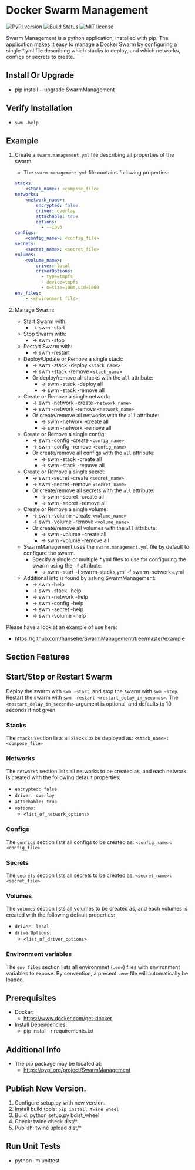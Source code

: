 # Docker Swarm Management

[![PyPI version](https://badge.fury.io/py/SwarmManagement.svg)](https://badge.fury.io/py/SwarmManagement)
[![Build Status](https://travis-ci.com/hansehe/SwarmManagement.svg?branch=master)](https://travis-ci.com/hansehe/SwarmManagement)
[![MIT license](http://img.shields.io/badge/license-MIT-brightgreen.svg)](http://opensource.org/licenses/MIT)

Swarm Management is a python application, installed with pip.
The application makes it easy to manage a Docker Swarm by configuring a single *.yml file describing which stacks to deploy, and which networks, configs or secrets to create.

## Install Or Upgrade
- pip install --upgrade SwarmManagement

## Verify Installation
- `swm -help`

## Example
1. Create a `swarm.management.yml` file describing all properties of the swarm.
    - The `swarm.management.yml` file contains following properties:
    ```yaml
    stacks:
        <stack_name>: <compose_file>
    networks:
        <network_name>: 
            encrypted: false
            driver: overlay
            attachable: true
            options:
              - --ipv6
    configs:
        <config_name>: <config_file>
    secrets:
        <secret_name>: <secret_file>
    volumes:
        <volume_name>:
            driver: local
            driverOptions:
              - type=tmpfs
              - device=tmpfs
              - o=size=100m,uid=1000
    env_files:
        - <environment_file>
    ```

2. Manage Swarm:
    - Start Swarm with:
        - -> swm -start
    - Stop Swarm with:
        - -> swm -stop
    - Restart Swarm with:
        - -> swm -restart
    - Deploy/Update or Remove a single stack:
        - -> swm -stack -deploy `<stack_name>`
        - -> swm -stack -remove `<stack_name>`
        - Or deploy/remove all stacks with the `all` attribute:
            - -> swm -stack -deploy all
            - -> swm -stack -remove all
    - Create or Remove a single network:
        - -> swm -network -create `<network_name>`
        - -> swm -network -remove `<network_name>`
        - Or create/remove all networks with the `all` attribute:
            - -> swm -network -create all
            - -> swm -network -remove all
    - Create or Remove a single config:
        - -> swm -config -create `<config_name>`
        - -> swm -config -remove `<config_name>`
        - Or create/remove all configs with the `all` attribute:
            - -> swm -stack -create all
            - -> swm -stack -remove all
    - Create or Remove a single secret:
        - -> swm -secret -create `<secret_name>`
        - -> swm -secret -remove `<secret_name>`
        - Or create/remove all secrets with the `all` attribute:
            - -> swm -secret -create all
            - -> swm -secret -remove all
    - Create or Remove a single volume:
        - -> swm -volume -create `<volume_name>`
        - -> swm -volume -remove `<volume_name>`
        - Or create/remove all volumes with the `all` attribute:
            - -> swm -volume -create all
            - -> swm -volume -remove all
    - SwarmManagement uses the `swarm.management.yml` file by default to configure the swarm.
        - Specify a single or multiple *.yml files to use for configuring the swarm using the `-f` attribute:
            - -> swm -start -f swarm-stacks.yml -f swarm-networks.yml
    - Additional info is found by asking SwarmManagement:
        - -> swm -help
        - -> swm -stack -help
        - -> swm -network -help
        - -> swm -config -help
        - -> swm -secret -help
        - -> swm -volume -help

Please have a look at an example of use here:
- https://github.com/hansehe/SwarmManagement/tree/master/example

## Section Features

## Start/Stop or Restart Swarm
Deploy the swarm with `swm -start`, and stop the swarm with `swm -stop`.
Restart the swarm with `swm -restart <restart_delay_in_seconds>`. The `<restart_delay_in_seconds>` argument is optional, and defaults to 10 seconds if not given.

### Stacks
The `stacks` section lists all stacks to be deployed as: `<stack_name>: <compose_file>`

### Networks
The `networks` section lists all networks to be created as, and each network is created with the following default properties:
* `encrypted: false`
* `driver: overlay`
* `attachable: true`
* `options:`
    - `<list_of_network_options>`

### Configs
The `configs` section lists all configs to be created as: `<config_name>: <config_file>`

### Secrets
The `secrets` section lists all secrets to be created as: `<secret_name>: <secret_file>`

### Volumes
The `volumes` section lists all volumes to be created as, and each volumes is created with the following default properties:
* `driver: local`
* `driverOptions:`
    - `<list_of_driver_options>`

### Environment variables
The `env_files` section lists all environmnet (`.env`) files with environment variables to expose.
By convention, a present `.env` file will automatically be loaded.

## Prerequisites
- Docker:
    - https://www.docker.com/get-docker
- Install Dependencies:
    - pip install -r requirements.txt

## Additional Info
- The pip package may be located at:
    - https://pypi.org/project/SwarmManagement

## Publish New Version.
1. Configure setup.py with new version.
2. Install build tools: `pip install twine wheel`
3. Build: python setup.py bdist_wheel
4. Check: twine check dist/*
5. Publish: twine upload dist/*

## Run Unit Tests
- python -m unittest